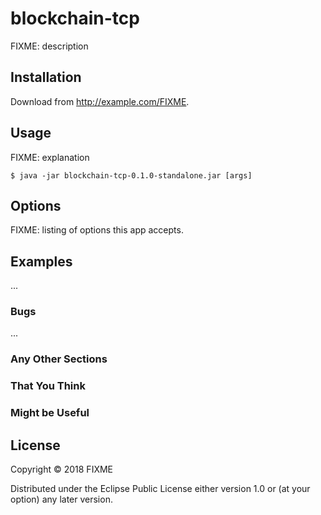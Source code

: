 # blockchain-tcp

FIXME: description

## Installation

Download from http://example.com/FIXME.

## Usage

FIXME: explanation

    $ java -jar blockchain-tcp-0.1.0-standalone.jar [args]

## Options

FIXME: listing of options this app accepts.

## Examples

...

### Bugs

...

### Any Other Sections
### That You Think
### Might be Useful

## License

Copyright © 2018 FIXME

Distributed under the Eclipse Public License either version 1.0 or (at
your option) any later version.
